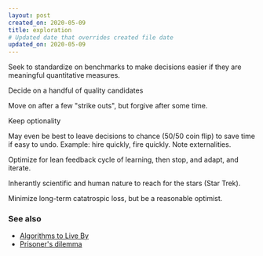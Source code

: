 ```yaml
---
layout: post
created_on: 2020-05-09
title: exploration
# Updated date that overrides created file date
updated_on: 2020-05-09
---
```


Seek to standardize on benchmarks to make decisions easier
if they are meaningful quantitative measures. 

Decide on a handful
of quality candidates

Move on after a few "strike outs",
but forgive after some time. 

Keep optionality

May even be best 
to leave decisions to chance (50/50 coin flip)
to save time
if easy to undo.
Example: hire quickly, fire quickly.
Note externalities.

Optimize for lean feedback cycle
of learning,
then stop, 
and adapt,
and iterate. 

Inherantly scientific
and human nature 
to reach for the stars (Star Trek).

Minimize long-term catatrospic loss,
but be a reasonable optimist. 

### See also

* [Algorithms to Live By](https://openlibrary.org/works/OL17357767W/Algorithms_to_Live_By)
* [Prisoner's dilemma](https://en.wikipedia.org/wiki/Prisoner%27s_dilemma)
